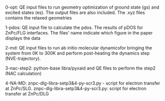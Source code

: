 0-opt: QE input files to run geometry optimization of ground state (gs) and excited states (es). The output files are also included. The .xyz files contains the relaxed geometries

1-pdos: QE input file to calculate the pdos. The results of pDOS for ZnPc/FLG interfaces. The files' name indicate which figure in the paper displays the data

2-md: QE input files to run ab initio molecular dynamicsfor bringing the system from 0K to 300K and perform post-heating the dynamics step (NVE-trajectory).

3-nac-step2: python-base libra/pyxaid and QE files to perform the step2 (NAC calculation)

4-NA-MD: znpc-dlg-libra-setp3&4-py-scr3.py - script for electron transfer at ZnPc/SLG. znpc-dlg-libra-setp3&4-py-scr3.py: script for electron transfer at ZnPc/DLG
